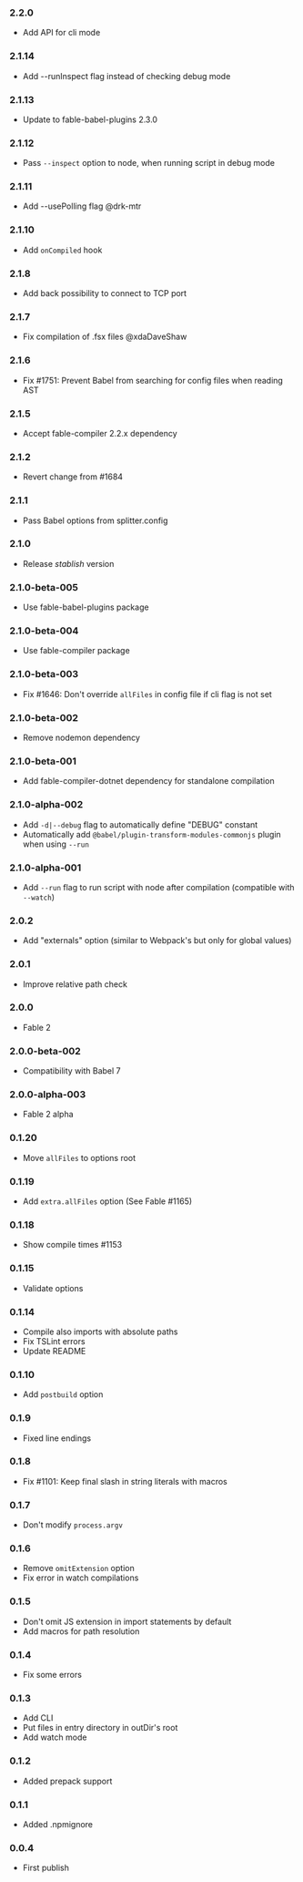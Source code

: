 ### 2.2.0

* Add API for cli mode

### 2.1.14

* Add --runInspect flag instead of checking debug mode

### 2.1.13

* Update to fable-babel-plugins 2.3.0

### 2.1.12

* Pass `--inspect` option to node, when running script in debug mode

### 2.1.11

* Add --usePolling flag @drk-mtr

### 2.1.10

* Add `onCompiled` hook

### 2.1.8

* Add back possibility to connect to TCP port

### 2.1.7

* Fix compilation of .fsx files @xdaDaveShaw

### 2.1.6

* Fix #1751: Prevent Babel from searching for config files when reading AST

### 2.1.5

* Accept fable-compiler 2.2.x dependency

### 2.1.2

* Revert change from #1684

### 2.1.1

* Pass Babel options from splitter.config

### 2.1.0

* Release _stablish_ version

### 2.1.0-beta-005

* Use fable-babel-plugins package

### 2.1.0-beta-004

* Use fable-compiler package

### 2.1.0-beta-003

* Fix #1646: Don't override `allFiles` in config file if cli flag is not set

### 2.1.0-beta-002

* Remove nodemon dependency

### 2.1.0-beta-001

* Add fable-compiler-dotnet dependency for standalone compilation

### 2.1.0-alpha-002

* Add `-d|--debug` flag to automatically define "DEBUG" constant
* Automatically add `@babel/plugin-transform-modules-commonjs` plugin when using `--run`

### 2.1.0-alpha-001

* Add `--run` flag to run script with node after compilation (compatible with `--watch`)

### 2.0.2

* Add "externals" option (similar to Webpack's but only for global values)

### 2.0.1

* Improve relative path check

### 2.0.0

* Fable 2

### 2.0.0-beta-002

* Compatibility with Babel 7

### 2.0.0-alpha-003

* Fable 2 alpha

### 0.1.20

* Move `allFiles` to options root

### 0.1.19

* Add `extra.allFiles` option (See Fable #1165)

### 0.1.18

* Show compile times #1153

### 0.1.15

* Validate options

### 0.1.14

* Compile also imports with absolute paths
* Fix TSLint errors
* Update README

### 0.1.10

* Add `postbuild` option

### 0.1.9

* Fixed line endings

### 0.1.8

* Fix #1101: Keep final slash in string literals with macros

### 0.1.7

* Don't modify `process.argv`

### 0.1.6

* Remove `omitExtension` option
* Fix error in watch compilations

### 0.1.5

* Don't omit JS extension in import statements by default
* Add macros for path resolution

### 0.1.4

* Fix some errors

### 0.1.3

* Add CLI
* Put files in entry directory in outDir's root
* Add watch mode

### 0.1.2

* Added prepack support

### 0.1.1

* Added .npmignore

### 0.0.4

* First publish
